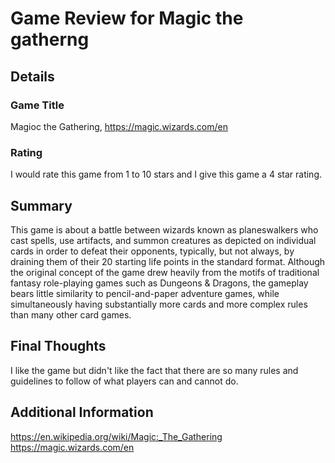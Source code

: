 # Game Review for Magic the gatherng

## Details

### Game Title
Magioc the Gathering, https://magic.wizards.com/en

### Rating
 I would rate this game from 1 to 10 stars and I give this game a 4 star rating.

## Summary
This game is about a battle between wizards known as planeswalkers who cast spells, use artifacts,
and summon creatures as depicted on individual cards in order to defeat their opponents, typically,
but not always, by draining them of their 20 starting life points in the standard format.
Although the original concept of the game drew heavily from the motifs of traditional fantasy role-playing games such as 
Dungeons & Dragons, the gameplay bears little similarity to pencil-and-paper adventure games, while simultaneously 
having substantially more cards and more complex rules than many other card games.

## Final Thoughts
I like the game but didn't like the fact that there are so many rules and guidelines to follow of what players can and cannot do. 

## Additional Information
https://en.wikipedia.org/wiki/Magic:_The_Gathering
https://magic.wizards.com/en
